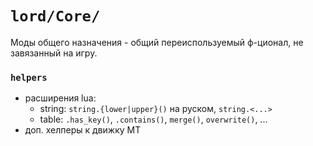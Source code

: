 `lord/Core/`
===========

Моды общего назначения - общий переиспользуемый ф-ционал, не завязанный на игру.

### `helpers`
 - расширения lua:
   - string: `string.{lower|upper}()` на руском, `string.<...>`
   - table: `.has_key()`, `.contains()`, `merge()`, `overwrite()`, ...
 - доп. хелперы к движку MT
